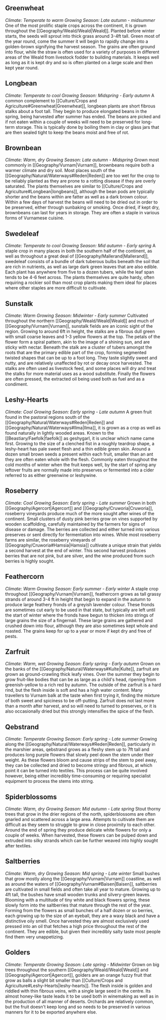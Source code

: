 

## Greenwheat
*Climate: Temperate to warm
Growing Season: Late autumn - midsummer*
One of the most prolific staple crops across the continent, it is grown throughout the [[Geography/Weald/Weald|Weald]]. Planted before winter starts, the seeds will sprout into thick grass around 3-4ft tall. Green most of the year round, come the summer it will begin to rapidly change into a golden-brown signifying the harvest season. The grains are often ground into flour, while the straw is often used for a variety of purposes in different areas of the Weald from livestock fodder to building materials. It keeps well as long as it is kept dry and so is often planted on a large scale and then kept year round.
## Longbean
*Climate: Temperate to cool
Growing Season: Midspring - Early autumn*
A common complement to [[Culture/Crops and Agriculture#Greenwheat|Greenwheat]], longbean plants are short fibrous stalks about a foot tall. They begin to produce elongated beans in the spring, being harvested after summer has ended. The beans are picked and if not eaten within a couple of weeks will need to be preserved for long-term storage. This is typically done by boiling them in clay or glass jars that are then sealed tight to keep the beans moist and free of rot.
## Brownbean
*Climate: Warm, dry
Growing Season: Late autumn - Midspring*
Grown most commonly in [[Geography/Vurnam|Vurnam]], brownbeans require both a warmer climate and dry soil. Most places south of the [[Geography/Natural/Waterways#Reden|Reden]] are too wet for the crop to be reliably planted as they are prone to a rotting disease if they are overly saturated. The plants themselves are similar to [[Culture/Crops and Agriculture#Longbean|longbeans]], although the bean pods are typically shorter and the beans within are fatter as well as a dark brown colour. Within a few days of harvest the beans will need to be dried out in order to be preserved, either through sunbaking or smoking. Once dried, if kept dry, brownbeans can last for years in storage. They are often a staple in various forms of Vurnamese cuisine. 
## Swedeleaf
*Climate: Temperate to cool
Growing Season: Mid autumn - Early spring*
A staple crop in many places in both the southern half of the continent, as well as throughout a great deal of [[Geography/Mallerand|Mallerand]], swedeleaf consists of a bundle of dark tuberous bulbs beneath the soil that are rich in nutrients, as well as large dark green leaves that are also edible. Each plant has anywhere from five to a dozen tubers, while the leaf span tends to be 4-6 feet across. The plants themselves are quite hardy, often requiring a rockier soil than most crop plants making them ideal for places where other staples are more difficult to cultivate.
## Sunstalk
*Climate: Warm
Growing Season: Midwinter - Early summer*
Cultivated throughout the northern [[Geography/Weald/Weald|Weald]] and much of [[Geography/Vurnam|Vurnam]], sunstalk fields are an iconic sight of the region. Growing to around 6ft in height, the stalks are a fibrous dull green with small coarse leaves and 1-3 yellow flowers at the top. The petals of the flower form a spiral pattern, akin to the image of a shining sun, and are sticky with nectar. Beneath the stalk are a cluster of tubers amongst the roots that are the primary edible part of the crop, forming segmented twisted shapes that can be up to a foot long. They taste slightly sweet and nutty, and are relatively unaffected by rot or decay once harvested. The stalks are often used as livestock feed, and some places will dry and treat the stalks for more material uses as a wood substitute. Finally the flowers are often pressed, the extracted oil being used both as fuel and as a condiment.
## Leshy-Hearts
*Climate: Cool
Growing Season: Early spring - Late autumn*
A green fruit found in the pastoral regions south of the [[Geography/Natural/Waterways#Reden|Reden]] and [[Geography/Natural/Waterways#Ilma|Ilma]], it is grown as a crop as well as found naturally in lightly wooded areas. Known to the [[Beastiary/Faefolk|faefolk]] as geshygarl, it is unclear which name came first. Growing to the size of a clenched fist in a roughly teardrop shape, a leshy-heart has pale sweet flesh and a thin edible green skin. Around a dozen small brown seeds a present within each fruit, smaller than an ant they are often eaten whole with the flesh. Commonly eaten throughout the cold months of winter when the fruit keeps well, by the start of spring any leftover fruits are normally made into preserves or fermented into a cider referred to as either greenwine or leshywine.
## Roseberry
*Climate: Cool
Growing Season: Early spring - Late summer*
Grown in both [[Geography/Agercort|Agercort]] and [[Geography/Cruworia|Cruworia]], roseberry vineyards produce much of the more sought after wines of the continent. Small clusters of dusty pink berries grow on vines supported by wooden scaffolding, carefully maintained by the farmers for signs of disease or damage. The berries are collected and either turned into various preserves or sent directly for fermentation into wines. While most roseberry farms are similar, the roseberry vineyards of [[Geography/Cruworia#Hamsia|Hamsia]] cultivate a unique strain that yields a second harvest at the end of winter. This second harvest produces berries that are not pink, but are silver, and the wine produced from such berries is highly sought.
## Feathercorn
*Climate: Warm
Growing Season: Early summer - Early winter*
A staple crop throughout [[Geography/Vurnam|Vurnam]], feathercorn grows as tall grassy strands of around 3-4 ft in height that begin to expand in the autumn to produce large feathery fronds of a greyish lavender colour. These fronds are sometimes cut early to be used in that state, but typically are left until the start of winter where the fronds have begun to thicken into strings of large grains the size of a fingernail. These large grains are gathered and crushed down into flour, although they are also sometimes kept whole and roasted. The grains keep for up to a year or more if kept dry and free of pests.
## Zarfruit
*Climate: Warm, wet
Growing Season: Early spring - Early autumn*
Grown on the banks of the [[Geography/Natural/Waterways#Kulte|Kulte]], zarfruit are grown as ground-crawling thick leafy vines. Over the summer they begin to grow fruit-like bodies that can be as large as a child's head, ripening from greenish-yellow to a rich red by autumn. The outside of the zarfruit is a hard rind, but the flesh inside is soft and has a high water content. Many travellers to Vurnam balk at the taste when first trying it, finding the mixture of both sweet and spiciness to be off-putting. Zarfruit does not last more than a month after harvest, and so will need to turned to preserves, or it is also occasionally dried but this strongly intensifies the spice of the flesh.
## Qebstrand
*Climate: Temperate
Growing Season: Early spring - Late summer*
Growing along the [[Geography/Natural/Waterways#Reden|Reden]], particularly in the marshier areas, qebstrand grows as a fleshy stem up to 7ft tall and produces long purple flowers that slowly peel down the stem under their weight. As these flowers bloom and cause strips of the stem to peel away, they can be collected and dried to become stringy and fibrous, at which point it can be turned into textiles. This process can be quite involved however, being either incredibly time-consuming or requiring specialist equipment to process the stems into string.
## Spiderblossoms
*Climate: Warm, dry
Growing Season: Mid autumn - Late spring*
Stout thorny trees that grow in the drier regions of the north, spiderblossoms are often gnarled and scattered across a large area. Attempts to cultivate them are difficult as they seem to struggle to grow in close proximity to each other. Around the end of spring they produce delicate white flowers for only a couple of weeks. When harvested, these flowers can be pulped down and extruded into silky strands which can be further weaved into highly sought after textiles.
## Saltberries
*Climate: Warm, dry
Growing Season: Mid spring - Late winter*
Small bushes that grow mostly along the [[Geography/Vurnam|Vurnam]] coastline, as well as around the waters of [[Geography/Vurnam#Baisen|Baisen]], saltberries are cultivated in small fields and often take all year to mature. Growing up to 4ft tall, the bushes have small wooden trunks and silvery-green leaves. Blooming with a multitude of tiny white and black flowers spring, these slowly form into the saltberries that mature through the rest of the year. Forming from the flowers as small bunches of a half dozen or so berries, each growing up to the size of an eyeball, they are a waxy black and have a distinctive oily smell. Once harvested they are almost exclusively used pressed into an oil that fetches a high price throughout the rest of the continent. They are edible, but given their incredibly salty taste most people find them very unappetizing.
## Golders
*Climate: Temperate
Growing Season: Late spring - Midwinter*
Grown on big trees throughout the southern [[Geography/Weald/Weald|Weald]] and [[Geography/Agercort|Agercort]], golders are an orange fuzzy fruit that grow as balls a slight bit smaller than [[Culture/Crops and Agriculture#Leshy-Hearts|leshy-hearts]]. The flesh inside is golden and riddled with thin fibrous veins, with a single large seed in the centre. Its almost honey-like taste leads it to be used both in winemaking as well as in the production of all manner of deserts. Orchards are relatively common, but the fruit doesn't keep long and so needs to be preserved in various manners for it to be exported anywhere else.